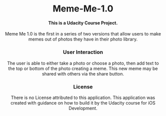 
<header>
<h1>Meme-Me-1.0</h1>
<h4>This is a Udacity Course Project.</h4>
<p>Meme Me 1.0 is the first in a series of two versions that allow users to make memes out of photos they have in their photo library.</p>

<h3>User Interaction</h3>
<p>
The user is able to either take a photo or choose a photo, then add text to the top or bottom of the photo creating a meme.
This new meme may be shared with others via the share button.
</p>

 <h3>License</h3>
There is no License attributed to this application. This application was created with guidance on how to build it by the Udacity course for iOS Development. 
</header>
